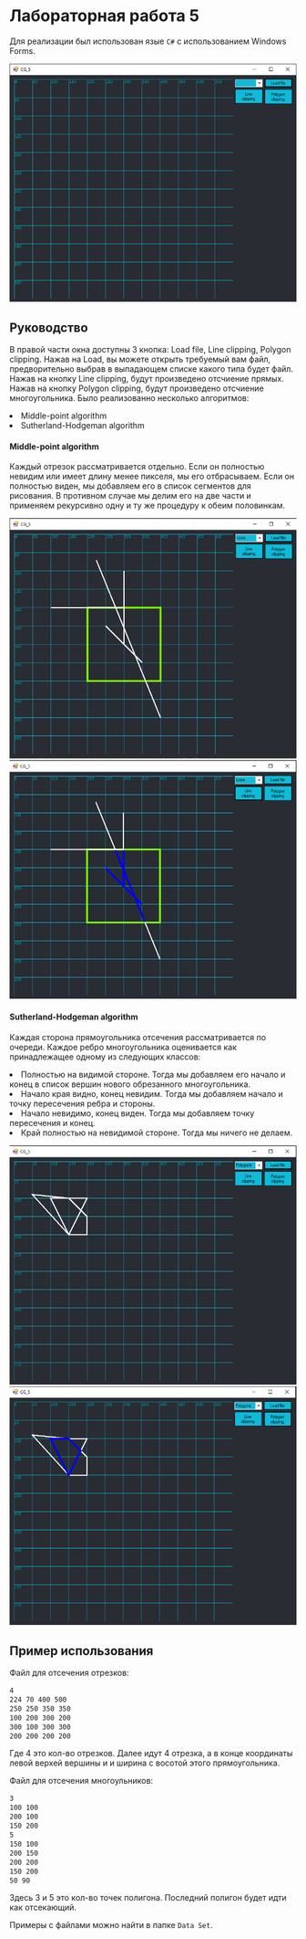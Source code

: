 # Лабораторная работа 5

Для реализации был использован язые `C#` с использованием Windows Forms.

![Screenshot 1](Screens/Screenshot_1.png)

## Руководство

В правой части окна доступны 3 кнопка: Load file, Line clipping, Polygon clipping. Нажав на Load, вы можете открыть требуемый вам файл, предворительно выбрав в выпадающем списке какого типа будет файл. 
Нажав на кнопку Line clipping, будут произведено отсчиение прямых.
Нажав на кнопку Polygon clipping, будут произведено отсчиение многоугольника.
Было реализованно несколько алгоритмов:
<li> Middle-point algorithm
<li> Sutherland-Hodgeman algorithm

#### Middle-point algorithm

Каждый отрезок рассматривается отдельно. Если он полностью невидим или имеет длину менее пикселя, мы его отбрасываем. 
Если он полностью виден, мы добавляем его в список сегментов для рисования. В противном случае мы делим его на две части 
и применяем рекурсивно одну и ту же процедуру к обеим половинкам.

![Screenshot 2](Screens/Screenshot_2.png)
![Screenshot 3](Screens/Screenshot_3.png)

#### Sutherland-Hodgeman algorithm

Каждая сторона прямоугольника отсечения рассматривается по очереди. Каждое ребро многоугольника оценивается как принадлежащее одному из следующих классов:
<li> Полностью на видимой стороне. Тогда мы добавляем его начало и конец в список вершин нового обрезанного многоугольника.
<li> Начало края видно, конец невидим. Тогда мы добавляем начало и точку пересечения ребра и стороны.
<li> Начало невидимо, конец виден. Тогда мы добавляем точку пересечения и конец.
<li> Край полностью на невидимой стороне. Тогда мы ничего не делаем.

![Screenshot 4](Screens/Screenshot_4.png)
![Screenshot 5](Screens/Screenshot_5.png)

## Пример использования

Файл для отсечения отрезков:
```
4
224 70 400 500
250 250 350 350
100 200 300 200
300 100 300 300
200 200 200 200
```
Где 4 это кол-во отрезков. Далее идут 4 отрезка, а в конце координаты левой верхей вершины и и ширина с восотой этого прямоугольника.

Файл для отсечения многоульников:
```
3
100 100 
200 100
150 200
5
150 100
200 150
200 200
150 200
50 90
```
Здесь 3 и 5 это кол-во точек полигона. Последний полигон будет идти как отсекающий.

Примеры с файлами можно найти в папке `Data Set`.
